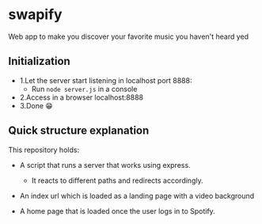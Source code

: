 # swapify
Web app to make you discover your favorite music you haven't heard yed

## Initialization

* 1.Let the server start listening in localhost port 8888:
  * Run `node server.js` in a console 
* 2.Access in a browser localhost:8888 
* 3.Done 😁

## Quick structure explanation

This repository holds:

* A script that runs a server that works using express.
  * It reacts to different paths and redirects accordingly.

* An index url which is loaded as a landing page with a video background
* A home page that is loaded once the user logs in to Spotify.
